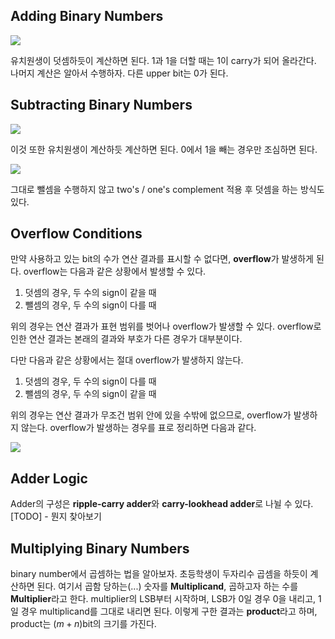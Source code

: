 ## Adding Binary Numbers

![](https://i.imgur.com/aXP5tZQ.png)

유치원생이 덧셈하듯이 계산하면 된다. 1과 1을 더할 때는 1이 carry가 되어 올라간다. 나머지 계산은 알아서 수행하자. 다른 upper bit는 0가 된다.

## Subtracting Binary Numbers

![](https://i.imgur.com/Hip7z6U.png)

이것 또한 유치원생이 계산하듯 계산하면 된다. 0에서 1을 빼는 경우만 조심하면 된다.

![](https://i.imgur.com/F2UUPJs.png)

그대로 뺄셈을 수행하지 않고 two's / one's complement 적용 후 덧셈을 하는 방식도 있다.
## Overflow Conditions
만약 사용하고 있는 bit의 수가 연산 결과를 표시할 수 없다면, **overflow**가 발생하게 된다. overflow는 다음과 같은 상황에서 발생할 수 있다.

1. 덧셈의 경우, 두 수의 sign이 같을 때
2. 뺄셈의 경우, 두 수의 sign이 다를 때

위의 경우는 연산 결과가 표현 범위를 벗어나 overflow가 발생할 수 있다. overflow로 인한 연산 결과는 본래의 결과와 부호가 다른 경우가 대부분이다.

다만 다음과 같은 상황에서는 절대 overflow가 발생하지 않는다.

1. 덧셈의 경우, 두 수의 sign이 다를 때
2. 뺄셈의 경우, 두 수의 sign이 같을 때

위의 경우는 연산 결과가 무조건 범위 안에 있을 수밖에 없으므로, overflow가 발생하지 않는다. overflow가 발생하는 경우를 표로 정리하면 다음과 같다.

![](https://i.imgur.com/E3VO3VL.png)
## Adder Logic
Adder의 구성은 **ripple-carry adder**와 **carry-lookhead adder**로 나뉠 수 있다. [TODO] - 뭔지 찾아보기
## Multiplying Binary Numbers
binary number에서 곱셈하는 법을 알아보자. 초등학생이 두자리수 곱셈을 하듯이 계산하면 된다. 여기서 곱함 당하는(...) 숫자를 **Multiplicand**, 곱하고자 하는 수를 **Multiplier**라고 한다. multiplier의 LSB부터 시작하며, LSB가 0일 경우 0을 내리고, 1일 경우 multiplicand를 그대로 내리면 된다. 이렇게 구한 결과는 **product**라고 하며, product는 $(m + n)$bit의 크기를 가진다.